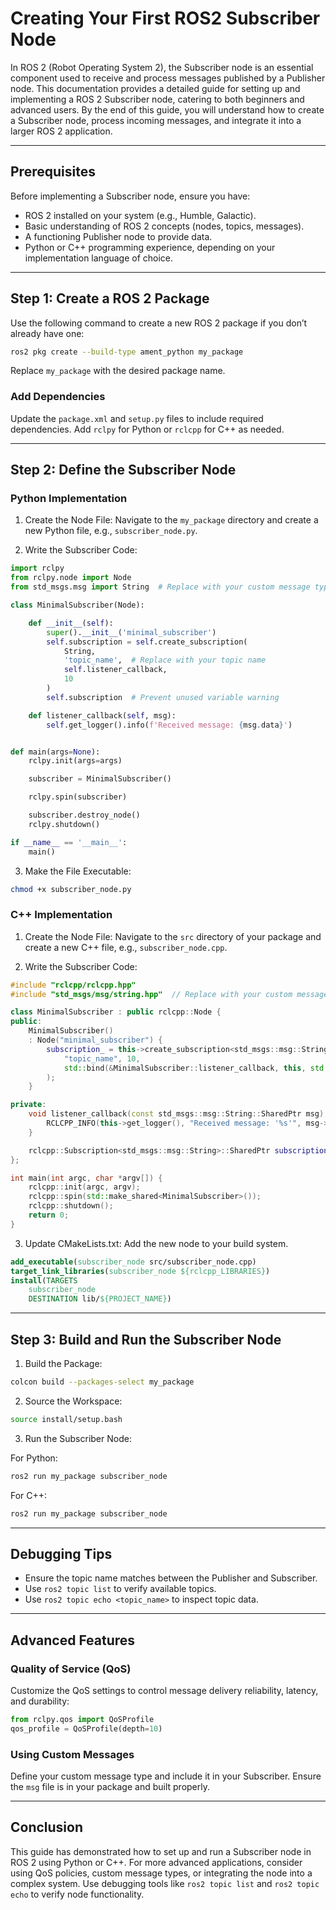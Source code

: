 # Creating Your First ROS2 Subscriber Node

In ROS 2 (Robot Operating System 2), the Subscriber node is an essential component used to receive and process messages published by a Publisher node. This documentation provides a detailed guide for setting up and implementing a ROS 2 Subscriber node, catering to both beginners and advanced users. By the end of this guide, you will understand how to create a Subscriber node, process incoming messages, and integrate it into a larger ROS 2 application.

---

## Prerequisites

Before implementing a Subscriber node, ensure you have:
- ROS 2 installed on your system (e.g., Humble, Galactic).
- Basic understanding of ROS 2 concepts (nodes, topics, messages).
- A functioning Publisher node to provide data.
- Python or C++ programming experience, depending on your implementation language of choice.

---

## Step 1: Create a ROS 2 Package

Use the following command to create a new ROS 2 package if you don’t already have one:

```bash
ros2 pkg create --build-type ament_python my_package
```

Replace `my_package` with the desired package name.

### Add Dependencies
Update the `package.xml` and `setup.py` files to include required dependencies. Add `rclpy` for Python or `rclcpp` for C++ as needed.

---

## Step 2: Define the Subscriber Node

### Python Implementation

1. Create the Node File: Navigate to the `my_package` directory and create a new Python file, e.g., `subscriber_node.py`.

2. Write the Subscriber Code:

```python
import rclpy
from rclpy.node import Node
from std_msgs.msg import String  # Replace with your custom message type if needed

class MinimalSubscriber(Node):

    def __init__(self):
        super().__init__('minimal_subscriber')
        self.subscription = self.create_subscription(
            String,
            'topic_name',  # Replace with your topic name
            self.listener_callback,
            10
        )
        self.subscription  # Prevent unused variable warning

    def listener_callback(self, msg):
        self.get_logger().info(f'Received message: {msg.data}')


def main(args=None):
    rclpy.init(args=args)

    subscriber = MinimalSubscriber()

    rclpy.spin(subscriber)

    subscriber.destroy_node()
    rclpy.shutdown()

if __name__ == '__main__':
    main()
```

3. Make the File Executable:

```bash
chmod +x subscriber_node.py
```

### C++ Implementation

1. Create the Node File: Navigate to the `src` directory of your package and create a new C++ file, e.g., `subscriber_node.cpp`.

2. Write the Subscriber Code:

```cpp
#include "rclcpp/rclcpp.hpp"
#include "std_msgs/msg/string.hpp"  // Replace with your custom message type if needed

class MinimalSubscriber : public rclcpp::Node {
public:
    MinimalSubscriber()
    : Node("minimal_subscriber") {
        subscription_ = this->create_subscription<std_msgs::msg::String>(
            "topic_name", 10,
            std::bind(&MinimalSubscriber::listener_callback, this, std::placeholders::_1)
        );
    }

private:
    void listener_callback(const std_msgs::msg::String::SharedPtr msg) {
        RCLCPP_INFO(this->get_logger(), "Received message: '%s'", msg->data.c_str());
    }

    rclcpp::Subscription<std_msgs::msg::String>::SharedPtr subscription_;
};

int main(int argc, char *argv[]) {
    rclcpp::init(argc, argv);
    rclcpp::spin(std::make_shared<MinimalSubscriber>());
    rclcpp::shutdown();
    return 0;
}
```

3. Update CMakeLists.txt: Add the new node to your build system.

```cmake
add_executable(subscriber_node src/subscriber_node.cpp)
target_link_libraries(subscriber_node ${rclcpp_LIBRARIES})
install(TARGETS
    subscriber_node
    DESTINATION lib/${PROJECT_NAME})
```

---

## Step 3: Build and Run the Subscriber Node

1. Build the Package:

```bash
colcon build --packages-select my_package
```

2. Source the Workspace:

```bash
source install/setup.bash
```

3. Run the Subscriber Node:

For Python:

```bash
ros2 run my_package subscriber_node
```

For C++:

```bash
ros2 run my_package subscriber_node
```

---

## Debugging Tips

- Ensure the topic name matches between the Publisher and Subscriber.
- Use `ros2 topic list` to verify available topics.
- Use `ros2 topic echo <topic_name>` to inspect topic data.

---

## Advanced Features

### Quality of Service (QoS)
Customize the QoS settings to control message delivery reliability, latency, and durability:

```python
from rclpy.qos import QoSProfile
qos_profile = QoSProfile(depth=10)
```

### Using Custom Messages
Define your custom message type and include it in your Subscriber. Ensure the `msg` file is in your package and built properly.

---

## Conclusion
This guide has demonstrated how to set up and run a Subscriber node in ROS 2 using Python or C++. For more advanced applications, consider using QoS policies, custom message types, or integrating the node into a complex system. Use debugging tools like `ros2 topic list` and `ros2 topic echo` to verify node functionality.


